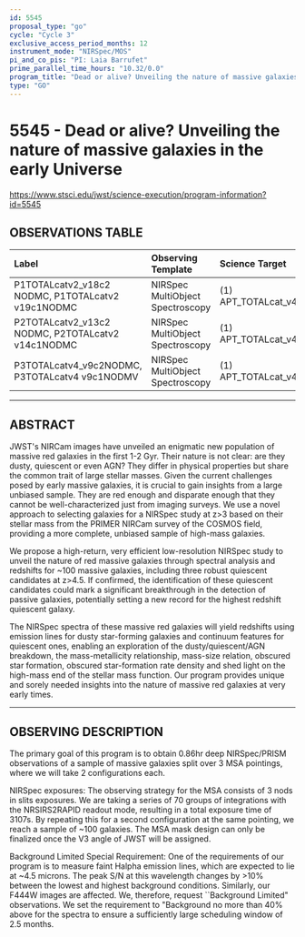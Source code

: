 ```yaml
---
id: 5545
proposal_type: "go"
cycle: "Cycle 3"
exclusive_access_period_months: 12
instrument_mode: "NIRSpec/MOS"
pi_and_co_pis: "PI: Laia Barrufet"
prime_parallel_time_hours: "10.32/0.0"
program_title: "Dead or alive? Unveiling the nature of massive galaxies in the early Universe"
type: "GO"
---
```

# 5545 - Dead or alive? Unveiling the nature of massive galaxies in the early Universe
https://www.stsci.edu/jwst/science-execution/program-information?id=5545
## OBSERVATIONS TABLE
| Label                                          | Observing Template                 | Science Target           |
| :--------------------------------------------- | :--------------------------------- | :----------------------- |
| P1TOTALcatv2_v18c2 NODMC, P1TOTALcatv2 v19c1NODMC | NIRSpec MultiObject Spectroscopy | (1) APT_TOTALcat_v4    |
| P2TOTALcatv2_v13c2 NODMC, P2TOTALcatv2 v14c1NODMC | NIRSpec MultiObject Spectroscopy | (1) APT_TOTALcat_v4    |
| P3TOTALcatv4_v9c2NODMC, P3TOTALcatv4 v9c1NODMV | NIRSpec MultiObject Spectroscopy | (1) APT_TOTALcat_v4    |

---

## ABSTRACT

JWST's NIRCam images have unveiled an enigmatic new population of massive red galaxies in the first 1-2 Gyr. Their nature is not clear: are they dusty, quiescent or even AGN? They differ in physical properties but share the common trait of large stellar masses. Given the current challenges posed by early massive galaxies, it is crucial to gain insights from a large unbiased sample. They are red enough and disparate enough that they cannot be well-characterized just from imaging surveys. We use a novel approach to selecting galaxies for a NIRSpec study at z>3 based on their stellar mass from the PRIMER NIRCam survey of the COSMOS field, providing a more complete, unbiased sample of high-mass galaxies.

We propose a high-return, very efficient low-resolution NIRSpec study to unveil the nature of red massive galaxies through spectral analysis and redshifts for ~100 massive galaxies, including three robust quiescent candidates at z>4.5. If confirmed, the identification of these quiescent candidates could mark a significant breakthrough in the detection of passive galaxies, potentially setting a new record for the highest redshift quiescent galaxy.

The NIRSpec spectra of these massive red galaxies will yield redshifts using emission lines for dusty star-forming galaxies and continuum features for quiescent ones, enabling an exploration of the dusty/quiescent/AGN breakdown, the mass-metallicity relationship, mass-size relation, obscured star formation, obscured star-formation rate density and shed light on the high-mass end of the stellar mass function. Our program provides unique and sorely needed insights into the nature of massive red galaxies at very early times.

---

## OBSERVING DESCRIPTION

The primary goal of this program is to obtain 0.86hr deep NIRSpec/PRISM observations of a sample of massive galaxies split over 3 MSA pointings, where we will take 2 configurations each.

NIRSpec exposures:
The observing strategy for the MSA consists of 3 nods in slits exposures. We are taking a series of 70 groups of integrations with the NRSIRS2RAPID readout mode, resulting in a total exposure time of 3107s. By repeating this for a second configuration at the same pointing, we reach a sample of ~100 galaxies. The MSA mask design can only be finalized once the V3 angle of JWST will be assigned.

Background Limited Special Requirement:
One of the requirements of our program is to measure faint Halpha emission lines, which are expected to lie at ~4.5 microns. The peak S/N at this wavelength changes by >10% between the lowest and highest background conditions. Similarly, our F444W images are affected. We, therefore, request ``Background Limited" observations. We set the requirement to "Background no more than 40% above for the spectra to ensure a sufficiently large scheduling window of 2.5 months.